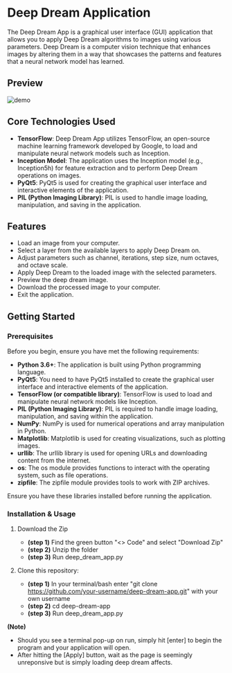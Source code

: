 # Deep Dream Application

The Deep Dream App is a graphical user interface (GUI) application that allows you to apply Deep Dream algorithms to images using various parameters. Deep Dream is a computer vision technique that enhances images by altering them in a way that showcases the patterns and features that a neural network model has learned.

## Preview

![demo](https://github.com/cubinCheese/deep_dream/assets/93562548/6dec6c5a-4dd8-4f8f-b0ac-9467f5b14d00)

## Core Technologies Used

- **TensorFlow**: Deep Dream App utilizes TensorFlow, an open-source machine learning framework developed by Google, to load and manipulate neural network models such as Inception.
- **Inception Model**: The application uses the Inception model (e.g., Inception5h) for feature extraction and to perform Deep Dream operations on images.
- **PyQt5**: PyQt5 is used for creating the graphical user interface and interactive elements of the application.
- **PIL (Python Imaging Library)**: PIL is used to handle image loading, manipulation, and saving in the application.


## Features

- Load an image from your computer.
- Select a layer from the available layers to apply Deep Dream on.
- Adjust parameters such as channel, iterations, step size, num octaves, and octave scale.
- Apply Deep Dream to the loaded image with the selected parameters.
- Preview the deep dream image.
- Download the processed image to your computer.
- Exit the application.

## Getting Started

### Prerequisites

Before you begin, ensure you have met the following requirements:

- **Python 3.6+**: The application is built using Python programming language.
- **PyQt5**: You need to have PyQt5 installed to create the graphical user interface and interactive elements of the application.
- **TensorFlow (or compatible library)**: TensorFlow is used to load and manipulate neural network models like Inception.
- **PIL (Python Imaging Library)**: PIL is required to handle image loading, manipulation, and saving within the application.
- **NumPy**: NumPy is used for numerical operations and array manipulation in Python.
- **Matplotlib**: Matplotlib is used for creating visualizations, such as plotting images.
- **urllib**: The urllib library is used for opening URLs and downloading content from the internet.
- **os**: The os module provides functions to interact with the operating system, such as file operations.
- **zipfile**: The zipfile module provides tools to work with ZIP archives.

Ensure you have these libraries installed before running the application.

### Installation & Usage
1. Download the Zip 
    - **(step 1)** Find the green button "<> Code" and select "Download Zip"
    - **(step 2)** Unzip the folder 
    - **(step 3)** Run deep_dream_app.py 

2. Clone this repository:
    - **(step 1)** In your terminal/bash enter "git clone https://github.com/your-username/deep-dream-app.git" with your own username
    - **(step 2)** cd deep-dream-app
    - **(step 3)** Run deep_dream_app.py 

**(Note)** 
- Should you see a terminal pop-up on run, simply hit [enter] to begin the program and your application will open.
- After hitting the [Apply] button, wait as the page is seemingly unreponsive but is simply loading deep dream affects.

